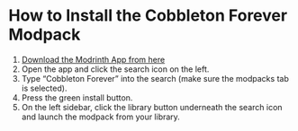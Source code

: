 # How to Install the Cobbleton Forever Modpack

1. [Download the Modrinth App from here](https://modrinth.com/app)
2. Open the app and click the search icon on the left.
3. Type “Cobbleton Forever” into the search (make sure the modpacks tab is selected).
4. Press the green install button.
5. On the left sidebar, click the library button underneath the search icon and launch the modpack from your library.